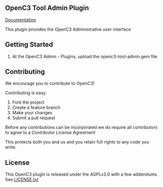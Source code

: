 ## OpenC3 Tool Admin Plugin

[Documentation](https://openc3.com)

This plugin provides the OpenC3 Administrative user interface

## Getting Started

1.  At the OpenC3 Admin - Plugins, upload the openc3-tool-admin.gem file

## Contributing

We encourage you to contribute to OpenC3!

Contributing is easy.

1. Fork the project
2. Create a feature branch
3. Make your changes
4. Submit a pull request

Before any contributions can be incorporated we do require all contributors to agree to a Contributor License Agreement

This protects both you and us and you retain full rights to any code you write.

## License

This OpenC3 plugin is released under the AGPLv3.0 with a few addendums. See [LICENSE.txt](LICENSE.txt)
